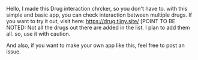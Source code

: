 Hello, I made this Drug interaction chrcker, so you don't have to. with this simple and basic app, you can check interaction between multiple drugs.
If you want to try it out, visit here: https://drug.tiiny.site/
[POINT TO BE NOTED: Not all the drugs out there are added in the list. I plan to add them all. so, use it with caution.

And also, if you want to make your own app like this, feel free to post an issue.
